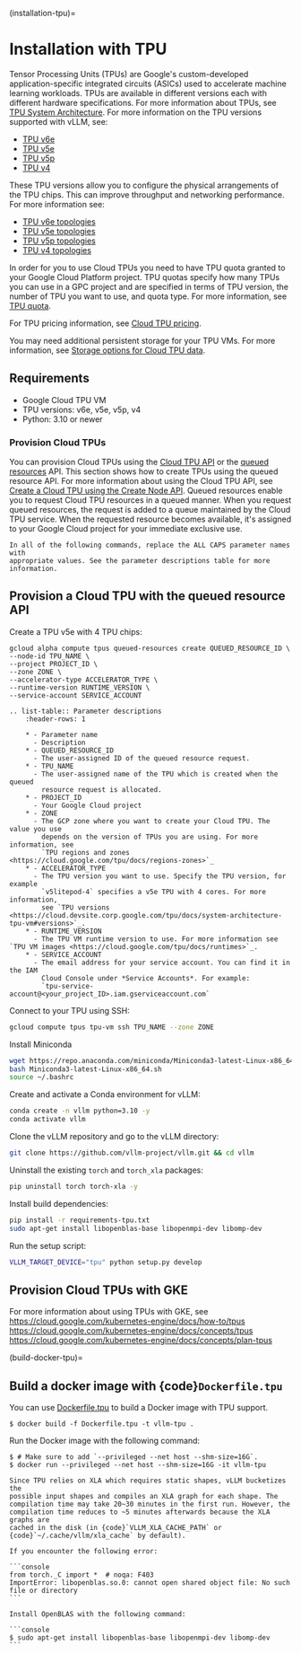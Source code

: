 (installation-tpu)=

# Installation with TPU

Tensor Processing Units (TPUs) are Google's custom-developed application-specific
integrated circuits (ASICs) used to accelerate machine learning workloads. TPUs
are available in different versions each with different hardware specifications.
For more information about TPUs, see [TPU System Architecture](https://cloud.google.com/tpu/docs/system-architecture-tpu-vm).
For more information on the TPU versions supported with vLLM, see:

- [TPU v6e](https://cloud.google.com/tpu/docs/v6e)
- [TPU v5e](https://cloud.google.com/tpu/docs/v5e)
- [TPU v5p](https://cloud.google.com/tpu/docs/v5p)
- [TPU v4](https://cloud.google.com/tpu/docs/v4)

These TPU versions allow you to configure the physical arrangements of the TPU
chips. This can improve throughput and networking performance. For more
information see:

- [TPU v6e topologies](https://cloud.google.com/tpu/docs/v6e#configurations)
- [TPU v5e topologies](https://cloud.google.com/tpu/docs/v5e#tpu-v5e-config)
- [TPU v5p topologies](https://cloud.google.com/tpu/docs/v5p#tpu-v5p-config)
- [TPU v4 topologies](https://cloud.google.com/tpu/docs/v4#tpu-v4-config)

In order for you to use Cloud TPUs you need to have TPU quota granted to your
Google Cloud Platform project. TPU quotas specify how many TPUs you can use in a
GPC project and are specified in terms of TPU version, the number of TPU you
want to use, and quota type. For more information, see [TPU quota](https://cloud.google.com/tpu/docs/quota#tpu_quota).

For TPU pricing information, see [Cloud TPU pricing](https://cloud.google.com/tpu/pricing).

You may need additional persistent storage for your TPU VMs. For more
information, see [Storage options for Cloud TPU data](https://cloud.devsite.corp.google.com/tpu/docs/storage-options).

## Requirements

- Google Cloud TPU VM
- TPU versions: v6e, v5e, v5p, v4
- Python: 3.10 or newer

### Provision Cloud TPUs

You can provision Cloud TPUs using the [Cloud TPU API](https://cloud.google.com/tpu/docs/reference/rest)
or the [queued resources](https://cloud.google.com/tpu/docs/queued-resources)
API. This section shows how to create TPUs using the queued resource API. For
more information about using the Cloud TPU API, see [Create a Cloud TPU using the Create Node API](https://cloud.google.com/tpu/docs/managing-tpus-tpu-vm#create-node-api).
Queued resources enable you to request Cloud TPU resources in a queued manner.
When you request queued resources, the request is added to a queue maintained by
the Cloud TPU service. When the requested resource becomes available, it's
assigned to your Google Cloud project for your immediate exclusive use.

```{note}
In all of the following commands, replace the ALL CAPS parameter names with
appropriate values. See the parameter descriptions table for more information.
```

## Provision a Cloud TPU with the queued resource API

Create a TPU v5e with 4 TPU chips:

```console
gcloud alpha compute tpus queued-resources create QUEUED_RESOURCE_ID \
--node-id TPU_NAME \
--project PROJECT_ID \
--zone ZONE \
--accelerator-type ACCELERATOR_TYPE \
--runtime-version RUNTIME_VERSION \
--service-account SERVICE_ACCOUNT
```

```{eval-rst}
.. list-table:: Parameter descriptions
    :header-rows: 1

    * - Parameter name
      - Description
    * - QUEUED_RESOURCE_ID
      - The user-assigned ID of the queued resource request.
    * - TPU_NAME
      - The user-assigned name of the TPU which is created when the queued
        resource request is allocated.
    * - PROJECT_ID
      - Your Google Cloud project
    * - ZONE
      - The GCP zone where you want to create your Cloud TPU. The value you use
        depends on the version of TPUs you are using. For more information, see
        `TPU regions and zones <https://cloud.google.com/tpu/docs/regions-zones>`_
    * - ACCELERATOR_TYPE
      - The TPU version you want to use. Specify the TPU version, for example
        `v5litepod-4` specifies a v5e TPU with 4 cores. For more information,
        see `TPU versions <https://cloud.devsite.corp.google.com/tpu/docs/system-architecture-tpu-vm#versions>`_.
    * - RUNTIME_VERSION
      - The TPU VM runtime version to use. For more information see `TPU VM images <https://cloud.google.com/tpu/docs/runtimes>`_.
    * - SERVICE_ACCOUNT
      - The email address for your service account. You can find it in the IAM
        Cloud Console under *Service Accounts*. For example:
        `tpu-service-account@<your_project_ID>.iam.gserviceaccount.com`
```

Connect to your TPU using SSH:

```bash
gcloud compute tpus tpu-vm ssh TPU_NAME --zone ZONE
```

Install Miniconda

```bash
wget https://repo.anaconda.com/miniconda/Miniconda3-latest-Linux-x86_64.sh
bash Miniconda3-latest-Linux-x86_64.sh
source ~/.bashrc
```

Create and activate a Conda environment for vLLM:

```bash
conda create -n vllm python=3.10 -y
conda activate vllm
```

Clone the vLLM repository and go to the vLLM directory:

```bash
git clone https://github.com/vllm-project/vllm.git && cd vllm
```

Uninstall the existing `torch` and `torch_xla` packages:

```bash
pip uninstall torch torch-xla -y
```

Install build dependencies:

```bash
pip install -r requirements-tpu.txt
sudo apt-get install libopenblas-base libopenmpi-dev libomp-dev
```

Run the setup script:

```bash
VLLM_TARGET_DEVICE="tpu" python setup.py develop
```

## Provision Cloud TPUs with GKE

For more information about using TPUs with GKE, see
<https://cloud.google.com/kubernetes-engine/docs/how-to/tpus>
<https://cloud.google.com/kubernetes-engine/docs/concepts/tpus>
<https://cloud.google.com/kubernetes-engine/docs/concepts/plan-tpus>

(build-docker-tpu)=

## Build a docker image with {code}`Dockerfile.tpu`

You can use [Dockerfile.tpu](https://github.com/vllm-project/vllm/blob/main/Dockerfile.tpu)
to build a Docker image with TPU support.

```console
$ docker build -f Dockerfile.tpu -t vllm-tpu .
```

Run the Docker image with the following command:

```console
$ # Make sure to add `--privileged --net host --shm-size=16G`.
$ docker run --privileged --net host --shm-size=16G -it vllm-tpu
```

```{note}
Since TPU relies on XLA which requires static shapes, vLLM bucketizes the
possible input shapes and compiles an XLA graph for each shape. The
compilation time may take 20~30 minutes in the first run. However, the
compilation time reduces to ~5 minutes afterwards because the XLA graphs are
cached in the disk (in {code}`VLLM_XLA_CACHE_PATH` or {code}`~/.cache/vllm/xla_cache` by default).
```

````{tip}
If you encounter the following error:

```console
from torch._C import *  # noqa: F403
ImportError: libopenblas.so.0: cannot open shared object file: No such
file or directory
```

Install OpenBLAS with the following command:

```console
$ sudo apt-get install libopenblas-base libopenmpi-dev libomp-dev
```
````
